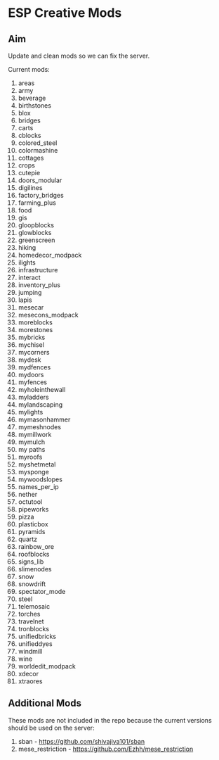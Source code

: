 ESP Creative Mods
===

Aim
---
Update and clean mods so we can fix the server.

Current mods:
1. areas
2. army
3. beverage
4. birthstones
5. blox
6. bridges
7. carts
8. cblocks
9. colored_steel
10. colormashine
11. cottages
12. crops
13. cutepie
14. doors_modular
15. digilines
16. factory_bridges
17. farming_plus
18. food
19. gis
20. gloopblocks
21. glowblocks
22. greenscreen
23. hiking
24. homedecor_modpack
25. ilights
26. infrastructure
27. interact
28. inventory_plus
29. jumping
30. lapis
31. mesecar
32. mesecons_modpack
33. moreblocks
34. morestones
35. mybricks
36. mychisel
37. mycorners
38. mydesk
39. mydfences
40. mydoors
41. myfences
42. myholeinthewall
43. myladders
44. mylandscaping
45. mylights
46. mymasonhammer
47. mymeshnodes
48. mymillwork
49. mymulch
50. my paths
51. myroofs
52. myshetmetal
53. mysponge
54. mywoodslopes
55. names_per_ip
56. nether
57. octutool
58. pipeworks
59. pizza
60. plasticbox
61. pyramids
62. quartz
63. rainbow_ore
64. roofblocks
65. signs_lib
66. slimenodes
67. snow
68. snowdrift
69. spectator_mode
70. steel
71. telemosaic
72. torches
73. travelnet
74. tronblocks
75. unifiedbricks
76. unifieddyes
77. windmill
78. wine
79. worldedit_modpack
80. xdecor
81. xtraores

Additional Mods
---
These mods are not included in the repo because the current versions should be used on the server:

1. sban - https://github.com/shivajiva101/sban
2. mese_restriction - https://github.com/Ezhh/mese_restriction
